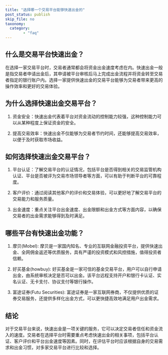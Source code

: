 ```yaml
---
title: "选择哪一个交易平台能够快速出金的"
post_status: publish
skip_file: no
taxonomy:
  category:
        - "faq"
---
```


## 什么是交易平台快速出金？

在选择一家交易平台时，交易者通常都会将资金出金速度考虑在内。快速出金一般是指交易者申请出金后，其申请被平台审核后马上完成出金流程并将资金转至交易者指定的银行账户内。选择一家提供快速出金的交易平台能够为交易者带来更高的操作效率和更好的交易体验。

## 为什么选择快速出金交易平台？

1. 资金安全：快速出金代表着平台对资金流动的控制能力较强，这种控制能力可以从某种程度上保证资金的安全。

2. 提高交易效率：快速出金不仅能够为交易者节约时间，还能够提高交易效率，以便于及时获取市场收益。

## 如何选择快速出金交易平台？

1. 平台认证：了解交易平台的认证情况，包括平台是否得到相关的交易监管机构认证、平台是否被评为交易市场领导者等方面，可以有助于判断平台的可靠程度。

2. 客户评价：通过阅读其他客户的评价和交易体验，可以更好地了解交易平台的交易能力和服务质量。

3. 出金速度：重点关注平台出金速度、出金限额和出金方式等方面内容，以确保交易者的出金需求能够得到及时满足。

## 哪些平台有快速出金功能？

1. 摩贝(Mobel): 摩贝是一家国内知名、专业的互联网金融投资平台，提供快速出金、全网佣金返还等优质服务，具有严谨的投资模式和风控措施，值得投资者信赖。

2. 好买基金(howbuy): 好买基金是一家可信的基金交易平台，用户可以自行申请出金，由系统审核决定是否可以出金。该平台远程支持开户和银行卡认证、实名认证、无卡支付、协议支付等银行操作。

3. 富途证券(Futu Securities): 富途证券是一家互联网券商，不仅提供优质的证券交易服务，还提供多样化出金方式，可以更快捷高效地满足用户出金需求。

## 结论

对于交易平台来说，快速出金是一项关键的服务，它可以决定交易者信任和资金流入的速度。交易者在选择平台时需要重点考虑快速出金的相关事项，包括平台认证、客户评价和平台出金速度等因素。同时，在评估平台时应该根据自身的交易需求和出金习惯，对多家交易平台进行比较和选择。
